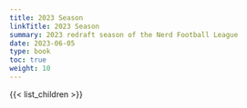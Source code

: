 ```yaml
---
title: 2023 Season
linkTitle: 2023 Season
summary: 2023 redraft season of the Nerd Football League
date: 2023-06-05
type: book
toc: true
weight: 10
---
```


{{< list_children >}}
